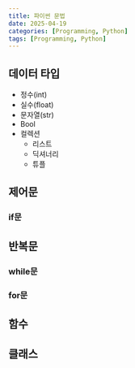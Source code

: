 ```yaml
---
title: 파이썬 문법
date: 2025-04-19
categories: [Programming, Python]
tags: [Programming, Python]
---
```


##  데이터 타입
- 정수(int)
- 실수(float)
- 문자열(str)
- Bool
- 컬렉션
  - 리스트
  - 딕셔너리
  - 튜플

##  제어문
###  if문

##  반복문
###  while문
###  for문


## 함수

## 클래스